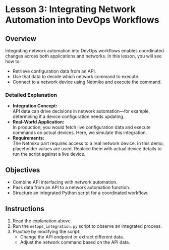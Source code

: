 # Lesson 3: Integrating Network Automation into DevOps Workflows

## Overview
Integrating network automation into DevOps workflows enables coordinated changes across both applications and networks. In this lesson, you will see how to:
- Retrieve configuration data from an API.
- Use that data to decide which network command to execute.
- Connect to a network device using Netmiko and execute the command.

### Detailed Explanation
- **Integration Concept:**  
  API data can drive decisions in network automation—for example, determining if a device configuration needs updating.
- **Real-World Application:**  
  In production, you would fetch live configuration data and execute commands on actual devices. Here, we simulate this integration.
- **Requirements:**  
  The Netmiko part requires access to a real network device. In this demo, placeholder values are used. Replace them with actual device details to run the script against a live device.

## Objectives
- Combine API interfacing with network automation.
- Pass data from an API to a network automation function.
- Structure an integrated Python script for a coordinated workflow.

## Instructions
1. Read the explanation above.
2. Run the `netops_integration.py` script to observe an integrated process.
3. Practice by modifying the script:
   - Change the API endpoint or extract different data.
   - Adjust the network command based on the API data.
